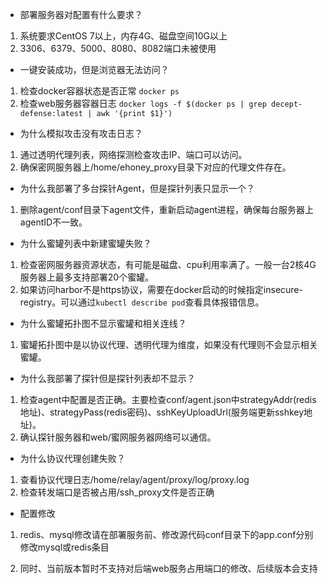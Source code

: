 - 部署服务器对配置有什么要求？

1. 系统要求CentOS 7以上，内存4G、磁盘空间10G以上
2. 3306、6379、5000、8080、8082端口未被使用

- 一键安装成功，但是浏览器无法访问？

1. 检查docker容器状态是否正常 
    `docker ps`
2. 检查web服务器容器日志
    `docker logs -f $(docker ps | grep decept-defense:latest | awk '{print $1}')`

- 为什么模拟攻击没有攻击日志？

1. 通过透明代理列表，网络探测检查攻击IP、端口可以访问。
2. 确保密网服务器上/home/ehoney_proxy目录下对应的代理文件存在。

- 为什么我部署了多台探针Agent，但是探针列表只显示一个？

1. 删除agent/conf目录下agent文件，重新启动agent进程，确保每台服务器上agentID不一致。

- 为什么蜜罐列表中新建蜜罐失败？

1. 检查密网服务器资源状态，有可能是磁盘、cpu利用率满了。一般一台2核4G服务器上最多支持部署20个蜜罐。
2. 如果访问harbor不是https协议，需要在docker启动的时候指定insecure-registry。可以通过`kubectl describe pod`查看具体报错信息。

- 为什么蜜罐拓扑图不显示蜜罐和相关连线？

1. 蜜罐拓扑图中是以协议代理、透明代理为维度，如果没有代理则不会显示相关蜜罐。

- 为什么我部署了探针但是探针列表却不显示？

1. 检查agent中配置是否正确。主要检查conf/agent.json中strategyAddr(redis地址)、strategyPass(redis密码)、sshKeyUploadUrl(服务端更新sshkey地址)。
2. 确认探针服务器和web/蜜网服务器网络可以通信。

- 为什么协议代理创建失败？

1. 查看协议代理日志/home/relay/agent/proxy/log/proxy.log
2. 检查转发端口是否被占用/ssh_proxy文件是否正确

- 配置修改

1. redis、mysql修改请在部署服务前、修改源代码conf目录下的app.conf分别修改mysql或redis条目

2. 同时、当前版本暂时不支持对后端web服务占用端口的修改、后续版本会支持

    

